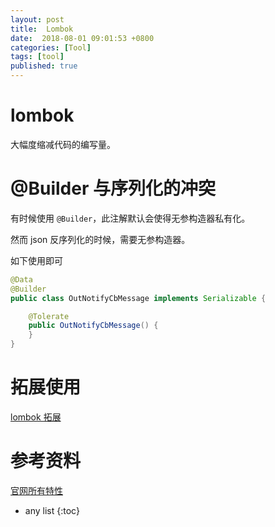 ```yaml
---
layout: post
title:  Lombok
date:  2018-08-01 09:01:53 +0800
categories: [Tool]
tags: [tool]
published: true
---
```


# lombok

大幅度缩减代码的编写量。

# @Builder 与序列化的冲突

有时候使用 `@Builder`，此注解默认会使得无参构造器私有化。

然而 json 反序列化的时候，需要无参构造器。

如下使用即可

```java
@Data
@Builder
public class OutNotifyCbMessage implements Serializable {

    @Tolerate
    public OutNotifyCbMessage() {
    }
}
```

# 拓展使用

[lombok 拓展](https://github.com/peichhorn/lombok-pg)

# 参考资料

[官网所有特性](https://projectlombok.org/features/all)

* any list
{:toc}